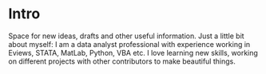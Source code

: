 # Intro
Space for new ideas, drafts and other useful information.
Just a little bit about myself: I am a data analyst professional with experience working in Eviews, STATA, MatLab, Python, VBA etc. 
I love learning new skills, working on different projects with other contributors to make beautiful things. 
